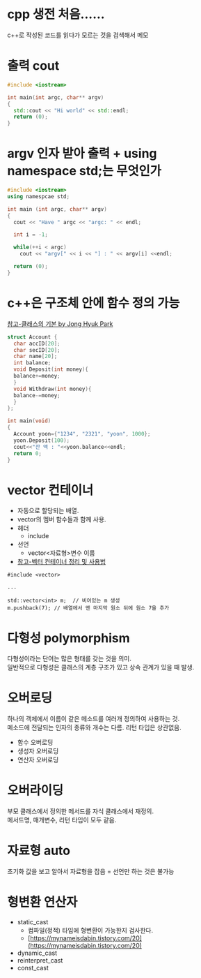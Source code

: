 # cpp 생전 처음......
c++로 작성된 코드를 읽다가 모르는 것을 검색해서 메모

# 출력 cout 

```C++
#include <iostream>

int main(int argc, char** argv)
{
  std::cout << "Hi world" << std::endl;
  return (0);
}
```

# argv 인자 받아 출력 + using namespace std;는 무엇인가

```C++
#include <iostream>
using namespcae std;

int main (int argc, char** argv)
{
  cout << "Have " argc << "argc: " << endl;

  int i = -1;

  while(++i < argc)
    cout << "argv[" << i << "] : " << argv[i] <<endl;

  return (0);
}
```
# c++은 구조체 안에 함수 정의 가능
[참고-클래스의 기본 by Jong Hyuk Park](http://www.parkjonghyuk.net/lecture/program2/chap03.pdf)

```C++
struct Account {
  char accID[20];
  char secID[20];
  char name[20];
  int balance;
  void Deposit(int money){
  balance+=money;
  }
  void Withdraw(int money){
  balance-=money;
  }
};

int main(void)
{
  Account yoon={"1234", "2321", "yoon", 1000};
  yoon.Deposit(100);
  cout<<"잔 액 : "<<yoon.balance<<endl;
  return 0;
}
```

# vector 컨테이너

- 자동으로 할당되는 배열.
- vector의 멤버 함수들과 함께 사용.
- 헤더
  - include <vector>
- 선언
  - vector<자료형>변수 이름
- [참고-벡터 컨테이너 정리 및 사용법](https://blockdmask.tistory.com/70)

~~~
#include <vector>

...

std::vector<int> m;  // 비어있는 m 생성
m.pushback(7); // 배열에서 맨 마지막 원소 뒤에 원소 7을 추가
~~~
          
# 다형성 polymorphism
다형성이라는 단어는 많은 형태를 갖는 것을 의미.<br>
일반적으로 다형성은 클래스의 계층 구조가 있고 상속 관계가 있을 때 발생.

# 오버로딩
하나의 객체에서 이름이 같은 메소드를 여러개 정의하여 사용하는 것.<br>
메소드에 전달되는 인자의 종류와 개수는 다름. 리턴 타입은 상관없음.

- 함수 오버로딩
- 생성자 오버로딩
- 연산자 오버로딩

# 오버라이딩
부모 클래스에서 정의한 메서드를 자식 클래스에서 재정의.<br>
메서드명, 매개변수, 리턴 타입이 모두 같음.

# 자료형 auto
초기화 값을 보고 알아서 자료형을 잡음 = 선언만 하는 것은 불가능

# 형변환 연산자
- static_cast
  - 컴파일(정적) 타임에 형변환이 가능한지 검사한다.
  - [https://mynameisdabin.tistory.com/20](https://mynameisdabin.tistory.com/20)
- dynamic_cast
- reinterpret_cast
- const_cast

